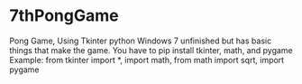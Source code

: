 # 7thPongGame
Pong Game, Using Tkinter python Windows 7 unfinished but has basic things that make the game. 
You have to pip install tkinter, math, and pygame
Example: from tkinter import *, import math,  from math import sqrt, import pygame
